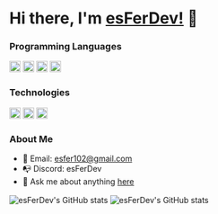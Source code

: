 # Hi there, I'm [esFerDev!](https://www.github.com/esFerDev/) 👋

### Programming Languages

<code><img height="20" src="https://img.shields.io/badge/-Lua-000?&logo=lua&logoColor=2C2D72"></code>
<code><img height="20" src="https://img.shields.io/badge/-HTML-000?&logo=html5"></code>
<code><img height="20" src="https://img.shields.io/badge/-JavaScript-000?&logo=JavaScript&logoColor=ddc508"></code>
<code><img height="20" src="https://img.shields.io/badge/-CSS-000?&logo=css3&logoColor=007ACC"></code>

### Technologies

<code><img height="20" src="https://img.shields.io/badge/-Windows-000?&logo=windows&logoColor=0052CC"></code>
<code><img height="20" src="https://img.shields.io/badge/-Linux-000?&logo=Linux&logoColor=FCC624"></code>
<code><img height="20" src="https://img.shields.io/badge/-Node.js-000?&logo=node.js"></code>

<!--### Proyectos

<code><a href="https://www.discord.io/westernproject"><img height="20" src="https://img.shields.io/badge/-❤%EF%B8%8F%20Project America-000?" /></a></code -->

### About Me

<!-- - ❤️ Working on [Western Project](https://www.discord.io/westernproject) -->
- 🤩 Email: esfer102@gmail.com
- 📭 Discord: esFerDev
- 💬 Ask me about anything [here](https://github.com/esferdev/esferdev/issues)

<img align="center" src="https://github-readme-stats.vercel.app/api?username=esfer102&show_icons=true&theme=radical" alt="esFerDev's GitHub stats" />
<img align="center" src="https://github-readme-stats.vercel.app/api/top-langs/?username=esfer102&langs_count=8&theme=radical" alt="esFerDev's GitHub stats" />